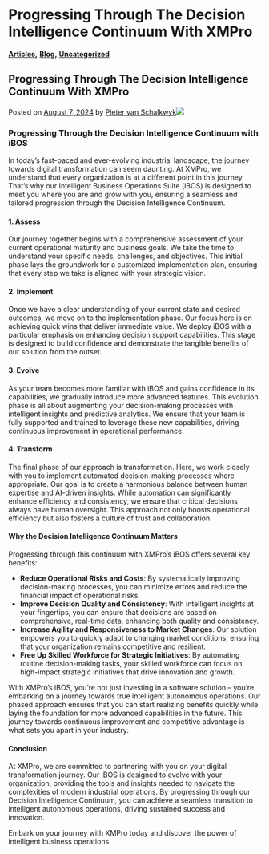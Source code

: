 # Progressing Through The Decision Intelligence Continuum With XMPro

[**Articles**](https://xmpro.com/category/blog/articles-blog/)**,** [**Blog**](https://xmpro.com/category/blog/)**,** [**Uncategorized**](https://xmpro.com/category/uncategorized/)

## Progressing Through The Decision Intelligence Continuum With XMPro

Posted on [August 7, 2024](https://xmpro.com/progressing-through-the-decision-intelligence-continuum-with-xmpro/) by [Pieter van Schalkwyk](https://xmpro.com/author/pietervs/)![](https://xmpro.com/wp-content/uploads/2024/08/XMPro-Decision-Continuum-1024x576.png)

### Progressing Through the Decision Intelligence Continuum with iBOS

In today’s fast-paced and ever-evolving industrial landscape, the journey towards digital transformation can seem daunting. At XMPro, we understand that every organization is at a different point in this journey. That’s why our Intelligent Business Operations Suite (iBOS) is designed to meet you where you are and grow with you, ensuring a seamless and tailored progression through the Decision Intelligence Continuum.

#### 1. Assess

Our journey together begins with a comprehensive assessment of your current operational maturity and business goals. We take the time to understand your specific needs, challenges, and objectives. This initial phase lays the groundwork for a customized implementation plan, ensuring that every step we take is aligned with your strategic vision.

#### 2. Implement

Once we have a clear understanding of your current state and desired outcomes, we move on to the implementation phase. Our focus here is on achieving quick wins that deliver immediate value. We deploy iBOS with a particular emphasis on enhancing decision support capabilities. This stage is designed to build confidence and demonstrate the tangible benefits of our solution from the outset.

#### 3. Evolve

As your team becomes more familiar with iBOS and gains confidence in its capabilities, we gradually introduce more advanced features. This evolution phase is all about augmenting your decision-making processes with intelligent insights and predictive analytics. We ensure that your team is fully supported and trained to leverage these new capabilities, driving continuous improvement in operational performance.

#### 4. Transform

The final phase of our approach is transformation. Here, we work closely with you to implement automated decision-making processes where appropriate. Our goal is to create a harmonious balance between human expertise and AI-driven insights. While automation can significantly enhance efficiency and consistency, we ensure that critical decisions always have human oversight. This approach not only boosts operational efficiency but also fosters a culture of trust and collaboration.

#### Why the Decision Intelligence Continuum Matters

Progressing through this continuum with XMPro’s iBOS offers several key benefits:

* **Reduce Operational Risks and Costs**: By systematically improving decision-making processes, you can minimize errors and reduce the financial impact of operational risks.
* **Improve Decision Quality and Consistency**: With intelligent insights at your fingertips, you can ensure that decisions are based on comprehensive, real-time data, enhancing both quality and consistency.
* **Increase Agility and Responsiveness to Market Changes**: Our solution empowers you to quickly adapt to changing market conditions, ensuring that your organization remains competitive and resilient.
* **Free Up Skilled Workforce for Strategic Initiatives**: By automating routine decision-making tasks, your skilled workforce can focus on high-impact strategic initiatives that drive innovation and growth.

With XMPro’s iBOS, you’re not just investing in a software solution – you’re embarking on a journey towards true intelligent autonomous operations. Our phased approach ensures that you can start realizing benefits quickly while laying the foundation for more advanced capabilities in the future. This journey towards continuous improvement and competitive advantage is what sets you apart in your industry.

#### Conclusion

At XMPro, we are committed to partnering with you on your digital transformation journey. Our iBOS is designed to evolve with your organization, providing the tools and insights needed to navigate the complexities of modern industrial operations. By progressing through our Decision Intelligence Continuum, you can achieve a seamless transition to intelligent autonomous operations, driving sustained success and innovation.

Embark on your journey with XMPro today and discover the power of intelligent business operations.


